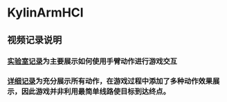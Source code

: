 ﻿# KylinArmHCI
 
 ## 视频记录说明
 ### [实验室记录](./%E5%AE%9E%E9%AA%8C%E5%AE%A4KylinArm%E6%B8%B8%E6%88%8F%E4%BA%A4%E4%BA%92%E8%BF%87%E7%A8%8B%E8%AE%B0%E5%BD%95.mp4)为主要展示如何使用手臂动作进行游戏交互
 ### [详细记录](./%E8%AF%A6%E7%BB%86%E4%BA%A4%E4%BA%92%E5%B1%95%E7%A4%BA%E8%AE%B0%E5%BD%95.mp4)为充分展示所有动作，在游戏过程中添加了多种动作效果展示，因此游戏并非利用最简单线路使目标到达终点。
